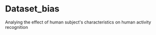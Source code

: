 # Dataset_bias
Analying the effect of human subject's characteristics on human activity recognition
